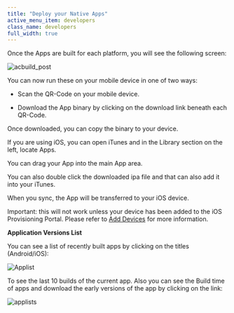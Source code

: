 ```yaml
---
title: "Deploy your Native Apps"
active_menu_item: developers
class_name: developers
full_width: true
---
```



Once the Apps are built for each platform, you will see the following screen:

![acbuild\_post](/img/docs/acbuild_post.zoom81.png)

You can now run these on your mobile device in one of two ways:

 - Scan the QR-Code on your mobile device.

 - Download the App binary by clicking on the download link beneath each QR-Code.

Once downloaded, you can copy the binary to your device.

If you are using iOS, you can open iTunes and in the Library section on the left, locate Apps.

You can drag your App into the main App area.

You can also double click the downloaded ipa file and that can also add it into your iTunes.

When you sync, the App will be transferred to your iOS device.

Important: this will not work unless your device has been added to the iOS Provisioning Portal. Please refer to [Add Devices](/developers/documentation/ac-mobile-build-phonegap/certificates/manual/ios-keys-and-certificates/do-it-yourself-guide/setting-up-for-development/add-devices) for more information.

**Application Versions List**

You can see a list of recently built apps by clicking on the titles (Android/iOS):

![Applist](/img/docs/applist.zoom80.png)

To see the last 10 builds of the current app. Also you can see the Build time of apps and download the early versions of the app by clicking on the link:

![applists](/img/docs/applists.zoom95.png)

